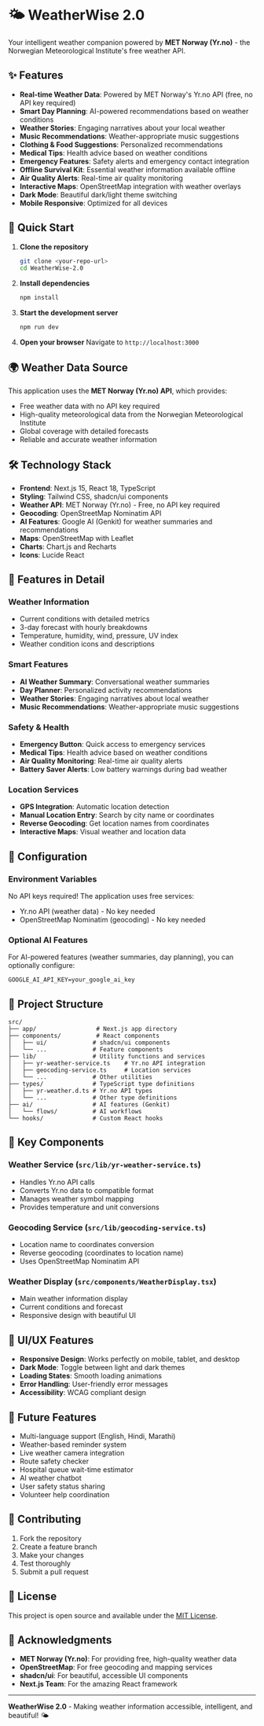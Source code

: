 # 🌤️ WeatherWise 2.0

Your intelligent weather companion powered by **MET Norway (Yr.no)** - the Norwegian Meteorological Institute's free weather API.

## ✨ Features

- **Real-time Weather Data**: Powered by MET Norway's Yr.no API (free, no API key required)
- **Smart Day Planning**: AI-powered recommendations based on weather conditions
- **Weather Stories**: Engaging narratives about your local weather
- **Music Recommendations**: Weather-appropriate music suggestions
- **Clothing & Food Suggestions**: Personalized recommendations
- **Medical Tips**: Health advice based on weather conditions
- **Emergency Features**: Safety alerts and emergency contact integration
- **Offline Survival Kit**: Essential weather information available offline
- **Air Quality Alerts**: Real-time air quality monitoring
- **Interactive Maps**: OpenStreetMap integration with weather overlays
- **Dark Mode**: Beautiful dark/light theme switching
- **Mobile Responsive**: Optimized for all devices

## 🚀 Quick Start

1. **Clone the repository**
   ```bash
   git clone <your-repo-url>
   cd WeatherWise-2.0
   ```

2. **Install dependencies**
   ```bash
   npm install
   ```

3. **Start the development server**
   ```bash
   npm run dev
   ```

4. **Open your browser**
   Navigate to `http://localhost:3000`

## 🌍 Weather Data Source

This application uses the **MET Norway (Yr.no) API**, which provides:
- Free weather data with no API key required
- High-quality meteorological data from the Norwegian Meteorological Institute
- Global coverage with detailed forecasts
- Reliable and accurate weather information

## 🛠️ Technology Stack

- **Frontend**: Next.js 15, React 18, TypeScript
- **Styling**: Tailwind CSS, shadcn/ui components
- **Weather API**: MET Norway (Yr.no) - Free, no API key required
- **Geocoding**: OpenStreetMap Nominatim API
- **AI Features**: Google AI (Genkit) for weather summaries and recommendations
- **Maps**: OpenStreetMap with Leaflet
- **Charts**: Chart.js and Recharts
- **Icons**: Lucide React

## 📱 Features in Detail

### Weather Information
- Current conditions with detailed metrics
- 3-day forecast with hourly breakdowns
- Temperature, humidity, wind, pressure, UV index
- Weather condition icons and descriptions

### Smart Features
- **AI Weather Summary**: Conversational weather summaries
- **Day Planner**: Personalized activity recommendations
- **Weather Stories**: Engaging narratives about local weather
- **Music Recommendations**: Weather-appropriate music suggestions

### Safety & Health
- **Emergency Button**: Quick access to emergency services
- **Medical Tips**: Health advice based on weather conditions
- **Air Quality Monitoring**: Real-time air quality alerts
- **Battery Saver Alerts**: Low battery warnings during bad weather

### Location Services
- **GPS Integration**: Automatic location detection
- **Manual Location Entry**: Search by city name or coordinates
- **Reverse Geocoding**: Get location names from coordinates
- **Interactive Maps**: Visual weather and location data

## 🔧 Configuration

### Environment Variables
No API keys required! The application uses free services:
- Yr.no API (weather data) - No key needed
- OpenStreetMap Nominatim (geocoding) - No key needed

### Optional AI Features
For AI-powered features (weather summaries, day planning), you can optionally configure:
```env
GOOGLE_AI_API_KEY=your_google_ai_key
```

## 📁 Project Structure

```
src/
├── app/                 # Next.js app directory
├── components/          # React components
│   ├── ui/             # shadcn/ui components
│   └── ...             # Feature components
├── lib/                # Utility functions and services
│   ├── yr-weather-service.ts    # Yr.no API integration
│   ├── geocoding-service.ts     # Location services
│   └── ...             # Other utilities
├── types/              # TypeScript type definitions
│   ├── yr-weather.d.ts # Yr.no API types
│   └── ...             # Other type definitions
├── ai/                 # AI features (Genkit)
│   └── flows/          # AI workflows
└── hooks/              # Custom React hooks
```

## 🌟 Key Components

### Weather Service (`src/lib/yr-weather-service.ts`)
- Handles Yr.no API calls
- Converts Yr.no data to compatible format
- Manages weather symbol mapping
- Provides temperature and unit conversions

### Geocoding Service (`src/lib/geocoding-service.ts`)
- Location name to coordinates conversion
- Reverse geocoding (coordinates to location name)
- Uses OpenStreetMap Nominatim API

### Weather Display (`src/components/WeatherDisplay.tsx`)
- Main weather information display
- Current conditions and forecast
- Responsive design with beautiful UI

## 🎨 UI/UX Features

- **Responsive Design**: Works perfectly on mobile, tablet, and desktop
- **Dark Mode**: Toggle between light and dark themes
- **Loading States**: Smooth loading animations
- **Error Handling**: User-friendly error messages
- **Accessibility**: WCAG compliant design

## 🔮 Future Features

- Multi-language support (English, Hindi, Marathi)
- Weather-based reminder system
- Live weather camera integration
- Route safety checker
- Hospital queue wait-time estimator
- AI weather chatbot
- User safety status sharing
- Volunteer help coordination

## 🤝 Contributing

1. Fork the repository
2. Create a feature branch
3. Make your changes
4. Test thoroughly
5. Submit a pull request

## 📄 License

This project is open source and available under the [MIT License](LICENSE).

## 🙏 Acknowledgments

- **MET Norway (Yr.no)**: For providing free, high-quality weather data
- **OpenStreetMap**: For free geocoding and mapping services
- **shadcn/ui**: For beautiful, accessible UI components
- **Next.js Team**: For the amazing React framework

---

**WeatherWise 2.0** - Making weather information accessible, intelligent, and beautiful! 🌤️

